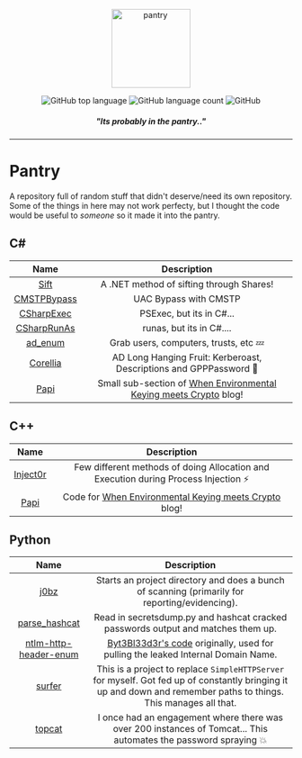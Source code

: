 <p align="center">
  <img alt="pantry" src="https://i.imgur.com/gxJx9P9.png" height="140" />
  <p align="center">
<img alt="GitHub top language" src="https://img.shields.io/github/languages/top/mez-0/pantry?style=flat-square">
<img alt="GitHub language count" src="https://img.shields.io/github/languages/count/mez-0/pantry?style=flat-square">
<img alt="GitHub" src="https://img.shields.io/github/license/mez-0/pantry?style=flat-square">
    </p>
</p>
<h5 align="center"><i>"Its probably in the pantry.."</i></h5>

***

# Pantry

A repository full of random stuff that didn't deserve/need its own repository. Some of the things in here may not work perfecty, but I thought the code would be useful to *someone* so it made it into the pantry.

## C#

|                Name                |                         Description                          |
| :--------------------------------: | :----------------------------------------------------------: |
|        [Sift](/csharp/Sift)        |           A .NET method of sifting through Shares!           |
| [CMSTPBypass](/csharp/CMSTPBypass) |                    UAC Bypass with CMSTP                     |
|  [CSharpExec](/csharp/CSharpExec)  |                   PSExec, but its in C#...                   |
| [CSharpRunAs](/csharp/CSharpRunAs) |                   runas, but its in C#....                   |
|     [ad_enum](/csharp/ad_enum)     |           Grab users, computers, trusts, etc :zzz:           |
|    [Corellia](/csharp/Corellia)    | AD Long Hanging Fruit: Kerberoast, Descriptions and GPPPassword :apple: |
|         [Papi](/cpp/Papi/)         | Small sub-section of [When Environmental Keying meets Crypto](https://mez0.cc/posts/when-environmental-keying-meets-crypto/) blog! |

## C++

|            Name            |                         Description                          |
| :------------------------: | :----------------------------------------------------------: |
| [Inject0r](/cpp/Inject0r/) | Few different methods of doing Allocation and Execution during Process Injection :zap: |
|     [Papi](/cpp/Papi/)     | Code for [When Environmental Keying meets Crypto](https://mez0.cc/posts/when-environmental-keying-meets-crypto/) blog! |

## Python

|                          Name                          |                         Description                          |
| :----------------------------------------------------: | :----------------------------------------------------------: |
|                  [j0bz](/python/j0bz)                  | Starts an project directory and does a bunch of scanning (primarily for reporting/evidencing). |
|         [parse_hashcat](/python/parse_hashcat)         | Read in secretsdump.py and hashcat cracked passwords output and matches them up. |
| [ntlm-http-header-enum](/python/ntlm-http-header-enum) | [Byt3Bl33d3r's code](https://github.com/byt3bl33d3r/SprayingToolkit/blob/0838df444ab237d7c55ee2397d60ec6118f4dd77/core/sprayers/owa.py) originally, used for pulling the leaked Internal Domain Name. |
|                [surfer](/python/surfer)                | This is a project to replace `SimpleHTTPServer` for myself. Got fed up of constantly bringing it up and down and remember paths to things. This manages all that. |
|                [topcat](/python/topcat)                | I once had an engagement where there was over 200 instances of Tomcat... This automates the password spraying :boom: |

